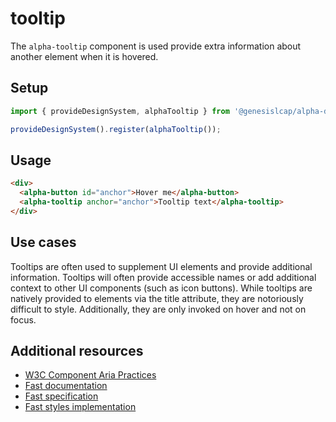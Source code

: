 # tooltip

The `alpha-tooltip` component is used provide extra information about another element when it is hovered.

## Setup

```ts
import { provideDesignSystem, alphaTooltip } from '@genesislcap/alpha-design-system';

provideDesignSystem().register(alphaTooltip());
```

## Usage

```html
<div>
  <alpha-button id="anchor">Hover me</alpha-button>
  <alpha-tooltip anchor="anchor">Tooltip text</alpha-tooltip>
</div>
```

## Use cases

Tooltips are often used to supplement UI elements and provide additional information. Tooltips will often provide accessible names or add additional context to other UI components (such as icon buttons). While tooltips are natively provided to elements via the title attribute, they are notoriously difficult to style. Additionally, they are only invoked on hover and not on focus.

## Additional resources

- [W3C Component Aria Practices](https://w3c.github.io/aria-practices/#tooltip)
- [Fast documentation](https://github.com/microsoft/fast/blob/master/packages/web-components/fast-foundation/src/tooltip/README.md)
- [Fast specification](https://github.com/microsoft/fast/blob/master/packages/web-components/fast-foundation/src/tooltip/tooltip.spec.md)
- [Fast styles implementation](https://github.com/microsoft/fast/blob/master/packages/web-components/fast-components/src/tooltip/tooltip.styles.ts)
